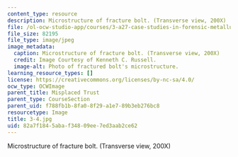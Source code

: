 ```yaml
---
content_type: resource
description: Microstructure of fracture bolt. (Transverse view, 200X)
file: /ol-ocw-studio-app/courses/3-a27-case-studies-in-forensic-metallurgy-fall-2007/82a7f1845abaf34809ee7ed3aab2ce62_3-4.jpg
file_size: 82195
file_type: image/jpeg
image_metadata:
  caption: Microstructure of fracture bolt. (Transverse view, 200X)
  credit: Image Courtesy of Kenneth C. Russell.
  image-alt: Photo of fractured bolt's microstructure.
learning_resource_types: []
license: https://creativecommons.org/licenses/by-nc-sa/4.0/
ocw_type: OCWImage
parent_title: Misplaced Trust
parent_type: CourseSection
parent_uid: f788fb1b-8fa0-8f29-a1e7-89b3eb276bc8
resourcetype: Image
title: 3-4.jpg
uid: 82a7f184-5aba-f348-09ee-7ed3aab2ce62
---
```

Microstructure of fracture bolt. (Transverse view, 200X)